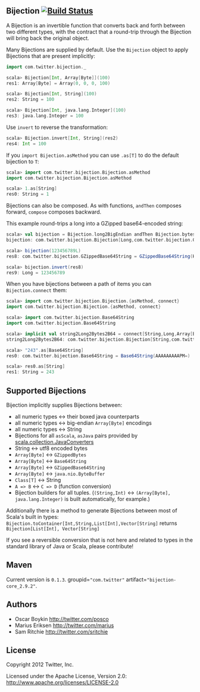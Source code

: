 ## Bijection [![Build Status](https://secure.travis-ci.org/twitter/bijection.png)](http://travis-ci.org/twitter/bijection)

A Bijection is an invertible function that converts back and forth between two different types, with the contract that a round-trip through the Bijection will bring back the original object.

Many Bijections are supplied by default. Use the `Bijection` object to apply Bijections that are present implicitly:

```scala
import com.twitter.bijection._

scala> Bijection[Int, Array[Byte]](100)
res1: Array[Byte] = Array(0, 0, 0, 100)

scala> Bijection[Int, String](100)
res2: String = 100

scala> Bijection[Int, java.lang.Integer](100)
res3: java.lang.Integer = 100
```

Use `invert` to reverse the transformation:

```scala
scala> Bijection.invert[Int, String](res2)
res4: Int = 100
```

If you `import Bijection.asMethod` you can use `.as[T]` to do the default bijection to `T`:

```scala
scala> import com.twitter.bijection.Bijection.asMethod
import com.twitter.bijection.Bijection.asMethod

scala> 1.as[String]
res0: String = 1
```

Bijections can also be composed. As with functions, `andThen` composes forward, `compose` composes backward.

This example round-trips a long into a GZipped base64-encoded string:

```scala
scala> val bijection = Bijection.long2BigEndian andThen Bijection.bytes2GZippedBase64
bijection: com.twitter.bijection.Bijection[Long,com.twitter.bijection.GZippedBase64String] = <function1>

scala> bijection(123456789L)
res8: com.twitter.bijection.GZippedBase64String = GZippedBase64String(H4sIAAAAAAAAAGNgYGBgjz4rCgBpa5WLCAAAAA==)

scala> bijection.invert(res8)
res9: Long = 123456789
```

When you have bijections between a path of items you can `Bijection.connect` them:

```scala
scala> import com.twitter.bijection.Bijection.{asMethod, connect}
import com.twitter.bijection.Bijection.{asMethod, connect}

scala> import com.twitter.bijection.Base64String
import com.twitter.bijection.Base64String

scala> implicit val string2Long2Bytes2B64 = connect[String,Long,Array[Byte],Base64String]
string2Long2Bytes2B64: com.twitter.bijection.Bijection[String,com.twitter.bijection.Base64String] = <function1>

scala> "243".as[Base64String]
res0: com.twitter.bijection.Base64String = Base64String(AAAAAAAAAPM=)

scala> res0.as[String]
res1: String = 243
```

## Supported Bijections

Bijection implicitly supplies Bijections between:

* all numeric types <-> their boxed java counterparts
* all numeric types <-> big-endian `Array[Byte]` encodings
* all numeric types <-> String
* Bijections for all `asScala`, `asJava` pairs provided by [scala.collection.JavaConverters](http://www.scala-lang.org/api/current/scala/collection/JavaConverters$.html)
* String <-> utf8 encoded bytes
* `Array[Byte]` <-> `GZippedBytes`
* `Array[Byte]` <-> `Base64String`
* `Array[Byte]` <-> `GZippedBase64String`
* `Array[Byte]` <-> `java.nio.ByteBuffer`
* `Class[T]` <-> String
* `A => B` <-> `C => D` (function conversion)
* Bijection builders for all tuples. (`(String,Int)` <-> `(Array[Byte], java.lang.Integer)` is built automatically, for example.)

Additionally there is a method to generate Bijections between most of Scala's built in types:
```Bijection.toContainer[Int,String,List[Int],Vector[String]``` returns
```Bijection[List[Int], Vector[String]```

If you see a reversible conversion that is not here and related to types in the standard library
of Java or Scala, please contribute!

## Maven

Current version is `0.1.3`. groupid=`"com.twitter"` artifact=`"bijection-core_2.9.2"`.

## Authors

* Oscar Boykin <http://twitter.com/posco>
* Marius Eriksen <http://twitter.com/marius>
* Sam Ritchie <http://twitter.com/sritchie>

## License

Copyright 2012 Twitter, Inc.

Licensed under the Apache License, Version 2.0: http://www.apache.org/licenses/LICENSE-2.0
